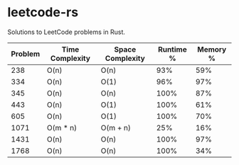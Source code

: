# leetcode-rs
Solutions to LeetCode problems in Rust.

| Problem | Time Complexity | Space Complexity | Runtime % | Memory % |
|-----|-----|-----|-----|-----|
| 238 | O(n) | O(n) | 93%  | 59% |
| 334 | O(n) | O(1) | 96%  | 97% |
| 345 | O(n) | O(n) | 100%  | 87% |
| 443 | O(n) | O(1) | 100%  | 61% |
| 605 | O(n) | O(1) | 100%  | 70% |
| 1071 | O(m * n) | O(m + n) | 25%  | 16% |
| 1431 | O(n)     | O(n)     | 100% | 97% |
| 1768 | O(n)     | O(n)     | 100% | 34% |
